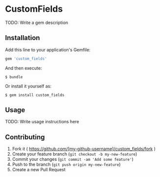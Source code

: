 # CustomFields

TODO: Write a gem description

## Installation

Add this line to your application's Gemfile:

```ruby
gem 'custom_fields'
```

And then execute:

    $ bundle

Or install it yourself as:

    $ gem install custom_fields

## Usage

TODO: Write usage instructions here

## Contributing

1. Fork it ( https://github.com/[my-github-username]/custom_fields/fork )
2. Create your feature branch (`git checkout -b my-new-feature`)
3. Commit your changes (`git commit -am 'Add some feature'`)
4. Push to the branch (`git push origin my-new-feature`)
5. Create a new Pull Request
